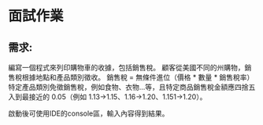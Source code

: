 # 面試作業
## 需求:
編寫一個程式來列印購物車的收據，包括銷售稅。
顧客從美國不同的州購物，銷售稅根據地點和產品類別徵收。
銷售稅 = 無條件進位（價格 * 數量 * 銷售稅率）
特定產品類別免徵銷售稅，例如食物、衣物...等，且特定商品銷售稅金額應四捨五入到最接近的 0.05（例如 1.13->1.15、1.16->1.20、1.151->1.20）。

啟動後可使用IDE的console區，輸入內容得到結果。
